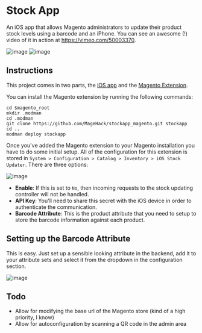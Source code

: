 # Stock App

An iOS app that allows Magento administrators to update their product stock levels using a barcode and an iPhone.  You can see an awesome (!) video of it in action at https://vimeo.com/50003370.

![image](http://dl.dropbox.com/u/192363/github/stockapp/ios_scan.png)
![image](http://dl.dropbox.com/u/192363/github/stockapp/ios_qty.png)

## Instructions

This project comes in two parts, the [iOS app](https://github.com/MageHack/stockapp) and the [Magento Extension](https://github.com/MageHack/stockapp_magento).

You can install the Magento extension by running the following commands:

    cd $magento_root
    mkdir .modman
    cd .modman
    git clone https://github.com/MageHack/stockapp_magento.git stockapp
    cd ..
    modman deploy stockapp
    
Once you've added the Magento extension to your Magento installation you have to do some initial setup.  All of the configuration for this extension is stored in `System > Configuration > Catalog > Inventory > iOS Stock Updater`.  There are three options:

![image](http://dl.dropbox.com/u/192363/github/stockapp/config_section.png)

* **Enable**: If this is set to `No`, then incoming requests to the stock updating controller will not be handled.
* **API Key**: You'll need to share this secret with the iOS device in order to authenticate the communication.
* **Barcode Attribute**: This is the product attribute that you need to setup to store the barcode information against each product.

## Setting up the Barcode Attribute
	
This is easy.  Just set up a sensible looking attribute in the backend, add it to your attribute sets and select it from the dropdown in the configuration section.

![image](http://dl.dropbox.com/u/192363/github/stockapp/config_barcode.png)

## Todo

* Allow for modifying the base url of the Magento store (kind of a high priority, I know)
* Allow for autoconfiguration by scanning a QR code in the admin area